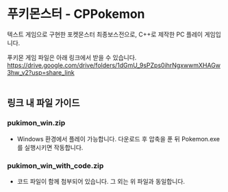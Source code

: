 # 푸키몬스터 - CPPokemon
텍스트 게임으로 구현한 포켓몬스터 최종보스전으로, C++로 제작한 PC 플레이 게임입니다. 

푸키몬 게임 파일은 아래 링크에서 받을 수 있습니다. </br>
https://drive.google.com/drive/folders/1dGmU_9sPZps0ihrNgxwwmXHAGw3hw_v2?usp=share_link
<br><br>
## 링크 내 파일 가이드<br>
### pukimon_win.zip<br>
- Windows 환경에서 플레이 가능합니다. 다운로드 후 압축을 푼 뒤 Pokemon.exe를 실행시키면 작동합니다. <br>
### pukimon_win_with_code.zip<br>
- 코드 파일이 함께 첨부되어 있습니다. 그 외는 위 파일과 동일합니다. <br>
